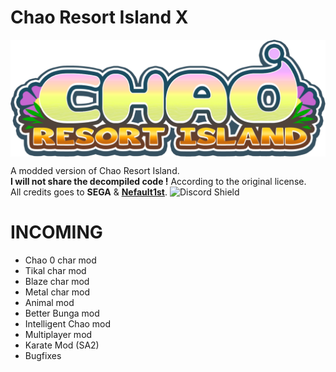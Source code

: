 # Chao Resort Island X
<img align="center" alt="Logo" src="src/patch_resources/sprCWLogo_Rz.png" />  

A modded version of Chao Resort Island.  
**I will not share the decompiled code !** According to the original license.  
All credits goes to **SEGA** & **[Nefault1st](https://twitter.com/nefault1st)**.
![Discord Shield](https://discordapp.com/api/guilds/773578180036263936/widget.png?style=shield)  

# INCOMING
- Chao 0 char mod
- Tikal char mod
- Blaze char mod
- Metal char mod
- Animal mod
- Better Bunga mod
- Intelligent Chao mod
- Multiplayer mod
- Karate Mod (SA2)
- Bugfixes
